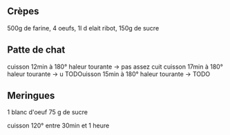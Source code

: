 ## Crèpes

500g de farine, 4 oeufs, 1l d elait ribot, 150g de sucre

## Patte de chat

cuisson 12min à 180° haleur tourante -> pas assez cuit
cuisson 17min à 180° haleur tourante -> u TODOuisson 15min à 180° haleur tourante -> TODO

## Meringues

1 blanc d'oeuf
75 g de sucre

cuisson 120° entre 30min et 1 heure
